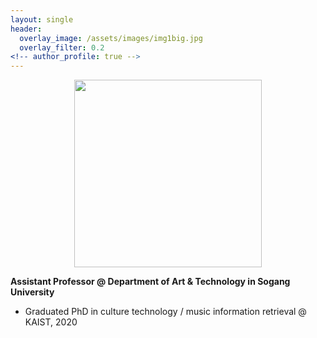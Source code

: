 ```yaml
---
layout: single
header: 
  overlay_image: /assets/images/img1big.jpg
  overlay_filter: 0.2
<!-- author_profile: true -->
---
```

<figure> 
 <img src="{{ site.url }}{{ site.baseurl }}/assets/images/dasaem_jeong_profile.jpeg" style="margin:auto; width:300px;display:block">
<!--   <figcaption><italic>Me giving speech as a student representative in the Commemoration of the 49th Anniversary of KAIST</italic></figcaption> -->
</figure> 

<!-- <br> -->

<!-- ![]({{ site.url }}{{ site.baseurl }}/assets/images/dasaem_jeong_profile.jpeg) -->
<!-- {: .half} -->
<!-- <font size="2"><center>Me giving speech as a student representative in the Commemoration of the 49th Anniversary of KAIST </center> </font> -->


**Assistant Professor @ Department of Art & Technology in Sogang University**
- Graduated PhD in culture technology / music information retrieval  @ KAIST, 2020


<!-- ### Research interests
- modeling expressive piano performance (aka AI Pianist)
- music visualizaiton 
- deep learning for creativity
- performance analysis 
- classical music -->
